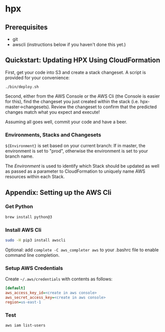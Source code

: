 # hpx

## Prerequisites
- git
- awscli (instructions below if you haven't done this yet.)

## Quickstart: Updating HPX Using CloudFormation

First, get your code into S3 and create a stack changeset.
A script is provided for your convenience:
```
./bin/deploy.sh
```

Second, either from the AWS Console or the AWS Cli (the Console is easier for this), find the changeset you just created within the stack (i.e. hpx-master->changesets). Review the changeset to confirm that the predicted changes match what you expect and execute!

Assuming all goes well, commit your code and have a beer.

### Environments, Stacks and Changesets

```${Environment}``` is set based on your current branch:
If in master, the environment is set to "prod", otherwise the environment is set to your branch name.

The *Environment* is used to identify which Stack should be updated as well as passed as a parameter to CloudFormation to uniquely name AWS resources within each Stack.




## Appendix: Setting up the AWS Cli
### Get Python
```bash
brew install python@3
```

### Install AWS Cli
```bash
sudo -H pip3 install awscli
```
Optional: add ```complete -C aws_completer aws``` to your .bashrc file to enable command line completion.

### Setup AWS Credentials
Create ```~/.aws/credentials``` with contents as follows:

```ini
[default]
aws_access_key_id=<create in aws console>
aws_secret_access_key=<create in aws console>
region=us-east-1
```

### Test

```bash
aws iam list-users
```

